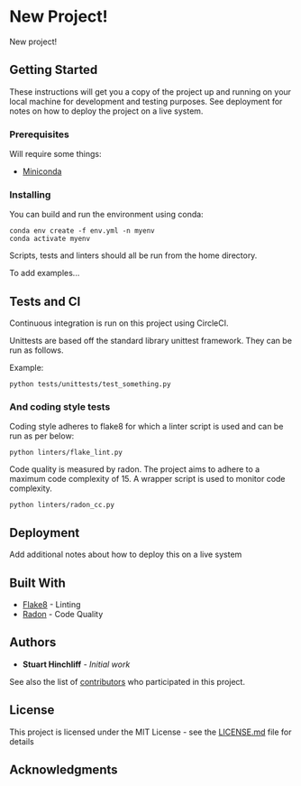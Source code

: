 # New Project!

New project!

## Getting Started

These instructions will get you a copy of the project up and running on your local machine for development and testing purposes. 
See deployment for notes on how to deploy the project on a live system.

### Prerequisites

Will require some things:
* [Miniconda](https://docs.conda.io/en/latest/miniconda.html)

### Installing


You can build and run the environment using conda:

```
conda env create -f env.yml -n myenv
conda activate myenv
```

Scripts, tests and linters should all be run from the home directory.

To add examples...

## Tests and CI

Continuous integration is run on this project using CircleCI.

Unittests are based off the standard library unittest framework. They can be run as follows.

Example:

```
python tests/unittests/test_something.py
```

### And coding style tests

Coding style adheres to flake8 for which a linter script is used and can be run as per below:

```
python linters/flake_lint.py
```

Code quality is measured by radon. The project aims to adhere to a maximum code complexity of 15.
A wrapper script is used to monitor code complexity.
```
python linters/radon_cc.py
```

## Deployment

Add additional notes about how to deploy this on a live system

## Built With

* [Flake8](https://flake8.pycqa.org/en/latest/) - Linting
* [Radon](https://radon.readthedocs.io/en/latest/) - Code Quality

## Authors

* **Stuart Hinchliff** - *Initial work*

See also the list of [contributors](https://github.com/stuarthinchliff/stus-starter/contributors) who participated in this project.

## License

This project is licensed under the MIT License - see the [LICENSE.md](LICENSE.md) file for details

## Acknowledgments
